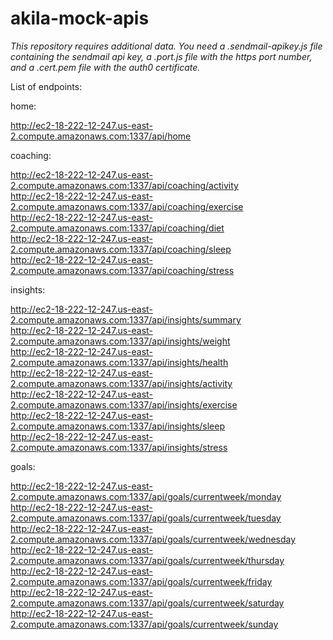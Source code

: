# akila-mock-apis

*This repository requires additional data. You need a .sendmail-apikey.js file containing the sendmail api key, a .port.js file with the https port number, and a .cert.pem file with the auth0 certificate.*


List of endpoints:

home:

http://ec2-18-222-12-247.us-east-2.compute.amazonaws.com:1337/api/home  

coaching: 

http://ec2-18-222-12-247.us-east-2.compute.amazonaws.com:1337/api/coaching/activity  
http://ec2-18-222-12-247.us-east-2.compute.amazonaws.com:1337/api/coaching/exercise  
http://ec2-18-222-12-247.us-east-2.compute.amazonaws.com:1337/api/coaching/diet  
http://ec2-18-222-12-247.us-east-2.compute.amazonaws.com:1337/api/coaching/sleep  
http://ec2-18-222-12-247.us-east-2.compute.amazonaws.com:1337/api/coaching/stress  

insights:

http://ec2-18-222-12-247.us-east-2.compute.amazonaws.com:1337/api/insights/summary  
http://ec2-18-222-12-247.us-east-2.compute.amazonaws.com:1337/api/insights/weight  
http://ec2-18-222-12-247.us-east-2.compute.amazonaws.com:1337/api/insights/health  
http://ec2-18-222-12-247.us-east-2.compute.amazonaws.com:1337/api/insights/activity  
http://ec2-18-222-12-247.us-east-2.compute.amazonaws.com:1337/api/insights/exercise  
http://ec2-18-222-12-247.us-east-2.compute.amazonaws.com:1337/api/insights/sleep  
http://ec2-18-222-12-247.us-east-2.compute.amazonaws.com:1337/api/insights/stress  

goals:

http://ec2-18-222-12-247.us-east-2.compute.amazonaws.com:1337/api/goals/currentweek/monday  
http://ec2-18-222-12-247.us-east-2.compute.amazonaws.com:1337/api/goals/currentweek/tuesday  
http://ec2-18-222-12-247.us-east-2.compute.amazonaws.com:1337/api/goals/currentweek/wednesday  
http://ec2-18-222-12-247.us-east-2.compute.amazonaws.com:1337/api/goals/currentweek/thursday  
http://ec2-18-222-12-247.us-east-2.compute.amazonaws.com:1337/api/goals/currentweek/friday  
http://ec2-18-222-12-247.us-east-2.compute.amazonaws.com:1337/api/goals/currentweek/saturday  
http://ec2-18-222-12-247.us-east-2.compute.amazonaws.com:1337/api/goals/currentweek/sunday  

